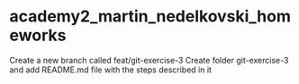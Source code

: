 # academy2_martin_nedelkovski_homeworks
Create a new branch called feat/git-exercise-3
Create folder git-exercise-3 and add README.md file with the steps described in it